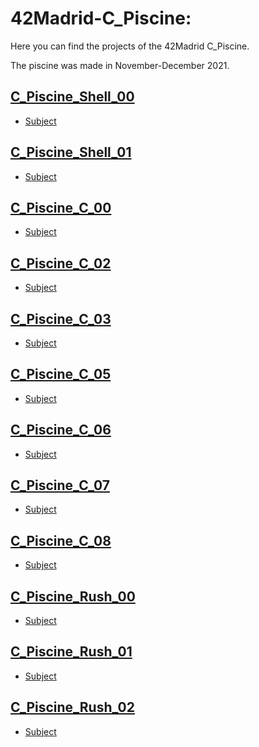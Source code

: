 # 42Madrid-C_Piscine:

Here you can find the projects of the 42Madrid C_Piscine.

The piscine was made in November-December 2021.

## [C_Piscine_Shell_00](https://github.com/Jkutkut/42Madrid-C_Piscine_Shell_00)
- [Subject](./subjects/en.shell-00.pdf)
## [C_Piscine_Shell_01](https://github.com/Jkutkut/42Madrid-C_Piscine_Shell_01)
- [Subject](./subjects/en.shell-01.pdf)
## [C_Piscine_C_00](https://github.com/Jkutkut/42Madrid-C_Piscine_C_00)
- [Subject](./subjects/en.c-00.pdf)
## [C_Piscine_C_02](https://github.com/Jkutkut/42Madrid-C_Piscine_C_02)
- [Subject](./subjects/en.c-02.pdf)
## [C_Piscine_C_03](https://github.com/Jkutkut/42Madrid-C_Piscine_C_03)
- [Subject](./subjects/en.c-03.pdf)
## [C_Piscine_C_05](https://github.com/Jkutkut/42Madrid-C_Piscine_C_05)
- [Subject](./subjects/en.c-05.pdf)
## [C_Piscine_C_06](https://github.com/Jkutkut/42Madrid-C_Piscine_C_06)
- [Subject](./subjects/en.c-06.pdf)
## [C_Piscine_C_07](https://github.com/Jkutkut/42Madrid-C_Piscine_C_07)
- [Subject](./subjects/en.c-07.pdf)
## [C_Piscine_C_08](https://github.com/Jkutkut/42Madrid-C_Piscine_C_08)
- [Subject](./subjects/en.c-08.pdf)
<!-- ## [C_Piscine_C_09](https://github.com/Jkutkut/42Madrid-C_Piscine_C_09)
- [Subject](./subjects/en.c-09.pdf) -->
<!-- ## [C_Piscine_C_10](https://github.com/Jkutkut/42Madrid-C_Piscine_C_10)
- [Subject](./subjects/en.c-10.pdf) -->
<!-- ## [C_Piscine_C_12](https://github.com/Jkutkut/42Madrid-C_Piscine_C_12)
- [Subject](./subjects/en.c-12.pdf) -->
<!-- ## [C_Piscine_C_13](https://github.com/Jkutkut/42Madrid-C_Piscine_C_13)
- [Subject](./subjects/en.c-13.pdf) -->
## [C_Piscine_Rush_00](https://github.com/Jkutkut/42Madrid-C_Piscine_Rush_00)
- [Subject](./subjects/en.rush-00.pdf)
## [C_Piscine_Rush_01](https://github.com/Jkutkut/42Madrid-C_Piscine_Rush_01)
- [Subject](./subjects/en.rush-01.pdf)
## [C_Piscine_Rush_02](https://github.com/Jkutkut/42Madrid-C_Piscine_Rush_02)
- [Subject](./subjects/en.rush-02.pdf)
<!-- ## [C_Piscine_Bsq](https://github.com/Jkutkut/42Madrid-C_Piscine_Bsq)
- [Subject](./subjects/en.bsq.pdf) -->